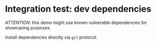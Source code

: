 # Integration test: dev dependencies

*ATTENTION*: this demo might use known vulnerable dependencies for showcasing purposes.

Install dependencies directly via `git` protocol.
